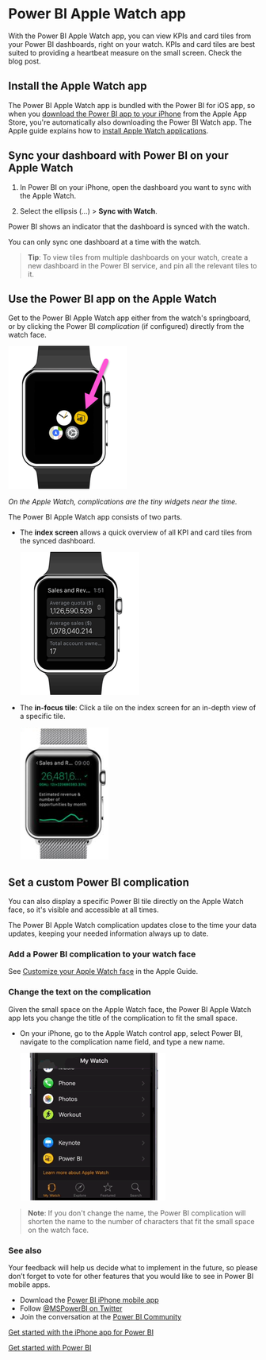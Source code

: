 <properties 
   pageTitle="Power BI Apple Watch app"
   description="Power BI Apple Watch app"
   services="powerbi" 
   documentationCenter="" 
   authors="maggiesMSFT" 
   manager="mblythe" 
   backup=""
   editor=""
   tags=""
   qualityFocus="no"
   qualityDate=""/>
 
<tags
   ms.service="powerbi"
   ms.devlang="NA"
   ms.topic="article"
   ms.tgt_pltfrm="NA"
   ms.workload="powerbi"
   ms.date="03/28/2016"
   ms.author="maggies"/>

# Power BI Apple Watch app

With the Power BI Apple Watch app, you can view KPIs and card tiles from your Power BI dashboards, right on your watch. KPIs and card tiles are best suited to providing a heartbeat measure on the small screen. Check the blog post.
 
## Install the Apple Watch app
The Power BI Apple Watch app is bundled with the Power BI for iOS app, so when you [download the Power BI app to your iPhone](http://go.microsoft.com/fwlink/?LinkId=522062 "Download the iPhone app") from the Apple App Store, you're automatically also downloading the Power BI Watch app. The Apple guide explains how to [install Apple Watch applications](https://support.apple.com/en-us/HT204784).

## Sync your dashboard with Power BI on your Apple Watch
1. In Power BI on your iPhone, open the dashboard you want to sync with the Apple Watch. 

2. Select the ellipsis (...) > **Sync with Watch**.

Power BI shows an indicator that the dashboard is synced with the watch.

You can only sync one dashboard at a time with the watch.

> **Tip**: To view tiles from multiple dashboards on your watch, create a new dashboard in the Power BI service, and pin all the relevant tiles to it.

## Use the Power BI app on the Apple Watch
Get to the Power BI Apple Watch app either from the watch's springboard, or by clicking the Power BI *complication* (if configured) directly from the watch face.

![](media/powerbi-mobile-apple-watch/pbi_aplwatch_complicatn240arrow.png)

*On the Apple Watch, complications are the tiny widgets near the time.* 

The Power BI Apple Watch app consists of two parts.

-   The **index screen** allows a quick overview of all KPI and card tiles from the synced dashboard.

    ![](media/powerbi-mobile-apple-watch/pbi_aplwatch_indexscreen240.png)

-   The **in-focus tile**: Click a tile on the index screen for an in-depth view of a specific tile.

    ![](media/powerbi-mobile-apple-watch/pbi_aplwatch_kpi.png)
 
## Set a custom Power BI complication
You can also display a specific Power BI tile directly on the Apple Watch face, so it's visible and accessible at all times.

The Power BI Apple Watch complication updates close to the time your data updates, keeping your needed information always up to date.

### Add a Power BI complication to your watch face

See [Customize your Apple Watch face](https://support.apple.com/en-us/HT205536) in the Apple Guide.

### Change the text on the complication
Given the small space on the Apple Watch face, the Power BI Apple Watch app lets you change the title of the complication to fit the small space.

-   On your iPhone, go to the Apple Watch control app, select Power BI, navigate to the complication name field, and type a new name.

    ![](media/powerbi-mobile-apple-watch/pbi_aplwatch_oniphone.png)

 
> **Note**: If you don't change the name, the Power BI complication will shorten the name to the number of characters that fit the small space on the watch face. 

### See also

Your feedback will help us decide what to implement in the future, so please don’t forget to vote for other features that you would like to see in Power BI mobile apps. 

-   Download the [Power BI iPhone mobile app](http://go.microsoft.com/fwlink/?LinkId=522062)
-   Follow [@MSPowerBI on Twitter](https://twitter.com/MSPowerBI)
-   Join the conversation at the [Power BI Community](http://community.powerbi.com/)

[Get started with the iPhone app for Power BI](powerbi-mobile-iphone-app-get-started.md)

[Get started with Power BI](powerbi-service-get-started.md)
